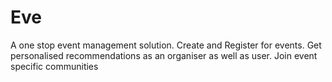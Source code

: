 # Eve
A one stop event management solution. Create and Register for events. Get personalised recommendations as an organiser as well as user. Join event specific communities
